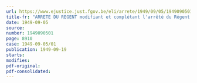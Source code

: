 ```yaml
---
url: https://www.ejustice.just.fgov.be/eli/arrete/1949/09/05/1949090501/justel
title-fr: "ARRETE DU REGENT modifiant et complétant l'arrêté du Régent du 30 juin 1948 déterminant les subsides qui peuvent être accordés en vue d'encourager l'application rationnelle de l'insémination artificielle des bêtes bovines"
date: 1949-09-05
source:
number: 1949090501
page: 8910
case: 1949-09-05/01
publication: 1949-09-19
starts:
modifies:
pdf-original:
pdf-consolidated:
---
```


